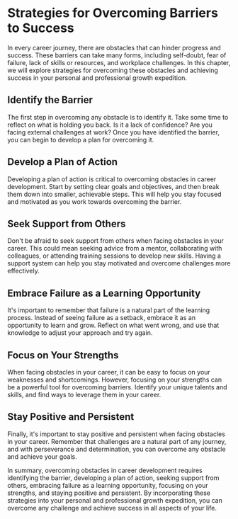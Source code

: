 Strategies for Overcoming Barriers to Success
==================================================================================================

In every career journey, there are obstacles that can hinder progress and success. These barriers can take many forms, including self-doubt, fear of failure, lack of skills or resources, and workplace challenges. In this chapter, we will explore strategies for overcoming these obstacles and achieving success in your personal and professional growth expedition.

Identify the Barrier
--------------------

The first step in overcoming any obstacle is to identify it. Take some time to reflect on what is holding you back. Is it a lack of confidence? Are you facing external challenges at work? Once you have identified the barrier, you can begin to develop a plan for overcoming it.

Develop a Plan of Action
------------------------

Developing a plan of action is critical to overcoming obstacles in career development. Start by setting clear goals and objectives, and then break them down into smaller, achievable steps. This will help you stay focused and motivated as you work towards overcoming the barrier.

Seek Support from Others
------------------------

Don't be afraid to seek support from others when facing obstacles in your career. This could mean seeking advice from a mentor, collaborating with colleagues, or attending training sessions to develop new skills. Having a support system can help you stay motivated and overcome challenges more effectively.

Embrace Failure as a Learning Opportunity
-----------------------------------------

It's important to remember that failure is a natural part of the learning process. Instead of seeing failure as a setback, embrace it as an opportunity to learn and grow. Reflect on what went wrong, and use that knowledge to adjust your approach and try again.

Focus on Your Strengths
-----------------------

When facing obstacles in your career, it can be easy to focus on your weaknesses and shortcomings. However, focusing on your strengths can be a powerful tool for overcoming barriers. Identify your unique talents and skills, and find ways to leverage them in your career.

Stay Positive and Persistent
----------------------------

Finally, it's important to stay positive and persistent when facing obstacles in your career. Remember that challenges are a natural part of any journey, and with perseverance and determination, you can overcome any obstacle and achieve your goals.

In summary, overcoming obstacles in career development requires identifying the barrier, developing a plan of action, seeking support from others, embracing failure as a learning opportunity, focusing on your strengths, and staying positive and persistent. By incorporating these strategies into your personal and professional growth expedition, you can overcome any challenge and achieve success in all aspects of your life.
